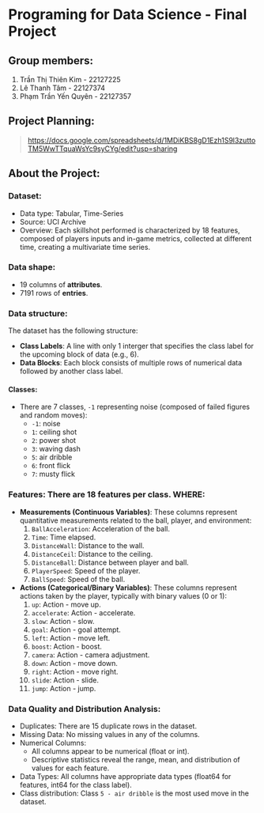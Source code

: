 # Programing for Data Science - Final Project
## Group members:
1. Trần Thị Thiên Kim - 22127225
2. Lê Thanh Tâm - 22127374
3. Phạm Trần Yến Quyên - 22127357

## Project Planning: 
> https://docs.google.com/spreadsheets/d/1MDiKBS8gD1Ezh1S9l3zuttoTM5WwTTquaWsYc9syCYg/edit?usp=sharing 

## About the Project:
### Dataset:
- Data type: Tabular, Time-Series
- Source: UCI Archive
- Overview: Each skillshot performed is characterized by 18 features, composed of players inputs and in-game metrics, collected at different time, creating a multivariate time series.

### Data shape: 
- $19$ columns of **attributes**.
- $7191$ rows of **entries**. 

### Data structure:
The dataset has the following structure:
- **Class Labels**: A line with only 1 interger that specifies the class label for the upcoming block of data (e.g., 6).
- **Data Blocks**: Each block consists of multiple rows of numerical data followed by another class label.

#### Classes:
- There are $7$ classes, `-1` representing noise (composed of failed figures and random moves): 
    + `-1`: noise
    + `1`: ceiling shot
    + `2`: power shot
    + `3`: waving dash
    + `5`: air dribble
    + `6`: front flick
    + `7`: musty flick

### Features: There are $18$ features per class. WHERE:
- **Measurements (Continuous Variables)**: These columns represent quantitative measurements related to the ball, player, and environment:
    1. `BallAcceleration`: Acceleration of the ball.
    2. `Time`: Time elapsed.
    3. `DistanceWall`: Distance to the wall.
    4. `DistanceCeil`: Distance to the ceiling.
    5. `DistanceBall`: Distance between player and ball.
    6. `PlayerSpeed`: Speed of the player.
    7. `BallSpeed`: Speed of the ball.
- **Actions (Categorical/Binary Variables)**: These columns represent actions taken by the player, typically with binary values (0 or 1): 
    1. `up`: Action - move up. 
    2. `accelerate`: Action - accelerate. 
    3. `slow`: Action - slow. 
    4. `goal`: Action - goal attempt. 
    5. `left`: Action - move left. 
    6. `boost`: Action - boost. 
    7. `camera`: Action - camera adjustment. 
    8. `down`: Action - move down. 
    9. `right`: Action - move right. 
    10. `slide`: Action - slide. 
    11. `jump`: Action - jump.

### Data Quality and Distribution Analysis:
- Duplicates: There are 15 duplicate rows in the dataset.
- Missing Data: No missing values in any of the columns.
- Numerical Columns:
    + All columns appear to be numerical (float or int).
    + Descriptive statistics reveal the range, mean, and distribution of values for each feature.
- Data Types: All columns have appropriate data types (float64 for features, int64 for the class label).
- Class distribution: Class `5 - air dribble` is the most used move in the dataset.